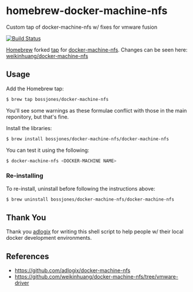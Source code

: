 # homebrew-docker-machine-nfs

Custom tap of docker-machine-nfs w/ fixes for vmware fusion

[![Build Status](http://img.shields.io/travis/bossjones/homebrew-docker-machine-nfs.svg?style=flat)](https://travis-ci.org/bossjones/homebrew-docker-machine-nfs)

[Homebrew](http://brew.sh/) forked [tap](https://github.com/Homebrew/homebrew/wiki/brew-tap) for [docker-machine-nfs](https://github.com/Homebrew/homebrew-core/blob/master/Formula/docker-machine-nfs.rb). Changes can be seen here: [weikinhuang/docker-machine-nfs](https://github.com/weikinhuang/docker-machine-nfs/tree/vmware-driver)


## Usage

Add the Homebrew tap:

```bash
$ brew tap bossjones/docker-machine-nfs
```

You'll see some warnings as these formulae conflict with those in the main reponitory, but that's fine.

Install the libraries:

```bash
$ brew install bossjones/docker-machine-nfs/docker-machine-nfs
```

You can test it using the following:

```bash
$ docker-machine-nfs <DOCKER-MACHINE NAME>
```

### Re-installing

To re-install, uninstall before following the instructions above:

```bash
$ brew uninstall bossjones/docker-machine-nfs/docker-machine-nfs
```


## Thank You

Thank you [adlogix](https://github.com/adlogix) for writing this shell script to help people w/ their local docker development environments.

## References

* https://github.com/adlogix/docker-machine-nfs
* https://github.com/weikinhuang/docker-machine-nfs/tree/vmware-driver
